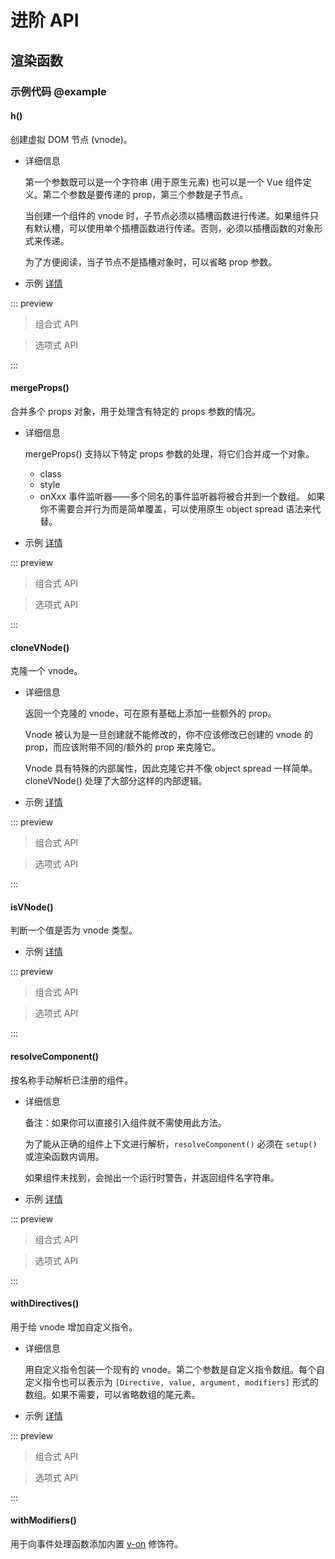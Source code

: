 # 进阶 API

## 渲染函数

<!-- VUEJSON.render_function.compatibility -->

### 示例代码 @example

#### h()

创建虚拟 DOM 节点 (vnode)。

- 详细信息

  第一个参数既可以是一个字符串 (用于原生元素) 也可以是一个 Vue 组件定义。第二个参数是要传递的 prop，第三个参数是子节点。

  当创建一个组件的 vnode 时，子节点必须以插槽函数进行传递。如果组件只有默认槽，可以使用单个插槽函数进行传递。否则，必须以插槽函数的对象形式来传递。

  为了方便阅读，当子节点不是插槽对象时，可以省略 prop 参数。

- 示例 [详情](<!-- VUEJSON.E_render-function.render_render-composition.gitUrl -->)

::: preview <!-- VUEJSON.E_render-function.render_render-composition.webUrl -->

> 组合式 API
<!-- VUEJSON.E_render-function.render_render-composition.code -->

> 选项式 API
<!-- VUEJSON.E_render-function.render_render-options.code -->
:::

#### mergeProps()

合并多个 props 对象，用于处理含有特定的 props 参数的情况。

- 详细信息

  mergeProps() 支持以下特定 props 参数的处理，将它们合并成一个对象。

  - class
  - style
  - onXxx 事件监听器——多个同名的事件监听器将被合并到一个数组。
  如果你不需要合并行为而是简单覆盖，可以使用原生 object spread 语法来代替。

- 示例 [详情](<!-- VUEJSON.E_render-function.mergeProps_mergeProps-composition.gitUrl -->)

::: preview <!-- VUEJSON.E_render-function.mergeProps_mergeProps-composition.webUrl -->

> 组合式 API
<!-- VUEJSON.E_render-function.mergeProps_mergeProps-composition.code -->

> 选项式 API
<!-- VUEJSON.E_render-function.mergeProps_mergeProps-options.code -->
:::

#### cloneVNode()

克隆一个 vnode。

- 详细信息

  返回一个克隆的 vnode，可在原有基础上添加一些额外的 prop。

  Vnode 被认为是一旦创建就不能修改的，你不应该修改已创建的 vnode 的 prop，而应该附带不同的/额外的 prop 来克隆它。

  Vnode 具有特殊的内部属性，因此克隆它并不像 object spread 一样简单。cloneVNode() 处理了大部分这样的内部逻辑。

- 示例 [详情](<!-- VUEJSON.E_render-function.cloneVNode_cloneVNode-composition.gitUrl -->)

::: preview <!-- VUEJSON.E_render-function.cloneVNode_cloneVNode-composition.webUrl -->

> 组合式 API
<!-- VUEJSON.E_render-function.cloneVNode_cloneVNode-composition.code -->

> 选项式 API
<!-- VUEJSON.E_render-function.cloneVNode_cloneVNode-options.code -->
:::

#### isVNode()

判断一个值是否为 vnode 类型。

- 示例 [详情](<!-- VUEJSON.E_render-function.isVNode_isVNode-composition.gitUrl -->)

::: preview <!-- VUEJSON.E_render-function.isVNode_isVNode-composition.webUrl -->

> 组合式 API
<!-- VUEJSON.E_render-function.isVNode_isVNode-composition.code -->

> 选项式 API
<!-- VUEJSON.E_render-function.isVNode_isVNode-options.code -->
:::

#### resolveComponent()

按名称手动解析已注册的组件。

- 详细信息

  备注：如果你可以直接引入组件就不需使用此方法。

  为了能从正确的组件上下文进行解析，`resolveComponent()` 必须在 `setup()` 或渲染函数内调用。

  如果组件未找到，会抛出一个运行时警告，并返回组件名字符串。

- 示例 [详情](<!-- VUEJSON.E_render-function.resolveComponent_resolveComponent-composition.gitUrl -->)

::: preview <!-- VUEJSON.E_render-function.resolveComponent_resolveComponent-composition.webUrl -->

> 组合式 API
<!-- VUEJSON.E_render-function.resolveComponent_resolveComponent-composition.code -->

> 选项式 API
<!-- VUEJSON.E_render-function.resolveComponent_resolveComponent-options.code -->
:::

#### withDirectives()

用于给 vnode 增加自定义指令。

- 详细信息

  用自定义指令包装一个现有的 vnode。第二个参数是自定义指令数组。每个自定义指令也可以表示为 `[Directive, value, argument, modifiers]` 形式的数组。如果不需要，可以省略数组的尾元素。

- 示例 [详情](<!-- VUEJSON.E_render-function.withDirectives_withDirectives-composition.gitUrl -->)

::: preview <!-- VUEJSON.E_render-function.withDirectives_withDirectives-composition.webUrl -->

> 组合式 API
<!-- VUEJSON.E_render-function.withDirectives_withDirectives-composition.code -->

> 选项式 API
<!-- VUEJSON.E_render-function.withDirectives_withDirectives-options.code -->
:::

#### withModifiers()

用于向事件处理函数添加内置 [v-on](./built-in.md#v-on) 修饰符。
